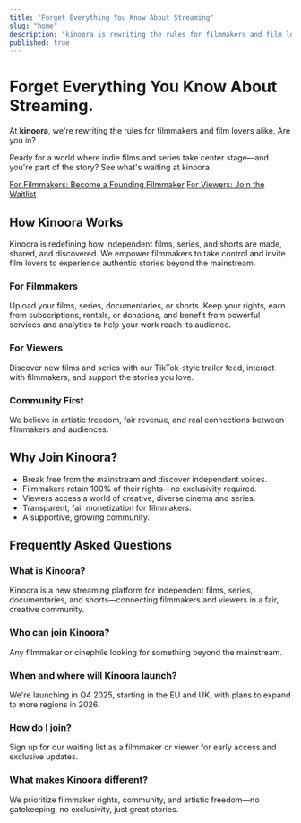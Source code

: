 ```yaml
---
title: "Forget Everything You Know About Streaming"
slug: "home"
description: "kinoora is rewriting the rules for filmmakers and film lovers alike. Are you in?"
published: true
---
```


# Forget Everything You Know About Streaming.

At **kinoora**, we're rewriting the rules for filmmakers and film lovers alike. Are you in?

Ready for a world where indie films and series take center stage—and you're part of the story? See what's waiting at kinoora.

<div class="flex flex-col sm:flex-row gap-4 mt-8 mb-16">
  <a href="/filmmakers" class="btn-primary text-center">For Filmmakers: Become a Founding Filmmaker</a>
  <a href="/viewers" class="btn-secondary text-center">For Viewers: Join the Waitlist</a>
</div>

## How Kinoora Works

Kinoora is redefining how independent films, series, and shorts are made, shared, and discovered. We empower filmmakers to take control and invite film lovers to experience authentic stories beyond the mainstream.

### For Filmmakers

Upload your films, series, documentaries, or shorts. Keep your rights, earn from subscriptions, rentals, or donations, and benefit from powerful services and analytics to help your work reach its audience.

### For Viewers

Discover new films and series with our TikTok-style trailer feed, interact with filmmakers, and support the stories you love.

### Community First

We believe in artistic freedom, fair revenue, and real connections between filmmakers and audiences.

## Why Join Kinoora?

- Break free from the mainstream and discover independent voices.
- Filmmakers retain 100% of their rights—no exclusivity required.
- Viewers access a world of creative, diverse cinema and series.
- Transparent, fair monetization for filmmakers.
- A supportive, growing community.

## Frequently Asked Questions

### What is Kinoora?

Kinoora is a new streaming platform for independent films, series, documentaries, and shorts—connecting filmmakers and viewers in a fair, creative community.

### Who can join Kinoora?

Any filmmaker or cinephile looking for something beyond the mainstream.

### When and where will Kinoora launch?

We're launching in Q4 2025, starting in the EU and UK, with plans to expand to more regions in 2026.

### How do I join?

Sign up for our waiting list as a filmmaker or viewer for early access and exclusive updates.

### What makes Kinoora different?

We prioritize filmmaker rights, community, and artistic freedom—no gatekeeping, no exclusivity, just great stories. 